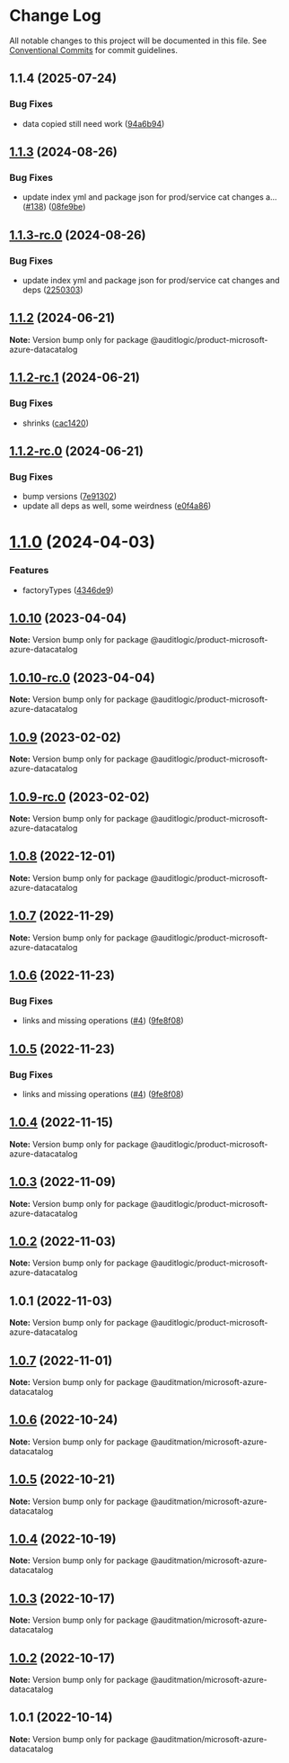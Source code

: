 # Change Log

All notable changes to this project will be documented in this file.
See [Conventional Commits](https://conventionalcommits.org) for commit guidelines.

## 1.1.4 (2025-07-24)


### Bug Fixes

* data copied still need work ([94a6b94](https://github.com/zerobias-org/product/commit/94a6b942fb0516367548599d739529536132755a))





## [1.1.3](https://github.com/auditlogic/product/compare/@auditlogic/product-microsoft-azure-datacatalog@1.1.2...@auditlogic/product-microsoft-azure-datacatalog@1.1.3) (2024-08-26)


### Bug Fixes

* update index yml and package json for prod/service cat changes a… ([#138](https://github.com/auditlogic/product/issues/138)) ([08fe9be](https://github.com/auditlogic/product/commit/08fe9beb1c8457462a19bc69caa02e6212d97e1a))





## [1.1.3-rc.0](https://github.com/auditlogic/product/compare/@auditlogic/product-microsoft-azure-datacatalog@1.1.2...@auditlogic/product-microsoft-azure-datacatalog@1.1.3-rc.0) (2024-08-26)


### Bug Fixes

* update index yml and package json for prod/service cat changes and deps ([2250303](https://github.com/auditlogic/product/commit/225030363a363608240135b7ebed386b28f01e4b))





## [1.1.2](https://github.com/auditlogic/product/compare/@auditlogic/product-microsoft-azure-datacatalog@1.1.2-rc.1...@auditlogic/product-microsoft-azure-datacatalog@1.1.2) (2024-06-21)

**Note:** Version bump only for package @auditlogic/product-microsoft-azure-datacatalog





## [1.1.2-rc.1](https://github.com/auditlogic/product/compare/@auditlogic/product-microsoft-azure-datacatalog@1.1.2-rc.0...@auditlogic/product-microsoft-azure-datacatalog@1.1.2-rc.1) (2024-06-21)


### Bug Fixes

* shrinks ([cac1420](https://github.com/auditlogic/product/commit/cac14200fefcd8183ab69fe89a47bd3f70f563e9))





## [1.1.2-rc.0](https://github.com/auditlogic/product/compare/@auditlogic/product-microsoft-azure-datacatalog@1.1.0...@auditlogic/product-microsoft-azure-datacatalog@1.1.2-rc.0) (2024-06-21)


### Bug Fixes

* bump versions ([7e91302](https://github.com/auditlogic/product/commit/7e913023b8b312150ed7762c32fbbe616be71de5))
* update all deps as well, some weirdness ([e0f4a86](https://github.com/auditlogic/product/commit/e0f4a864714e2d3de6bbf3da014d5312fe53be2f))





# [1.1.0](https://github.com/auditlogic/product/compare/@auditlogic/product-microsoft-azure-datacatalog@1.0.10...@auditlogic/product-microsoft-azure-datacatalog@1.1.0) (2024-04-03)


### Features

* factoryTypes ([4346de9](https://github.com/auditlogic/product/commit/4346de92693aee892fccf725338ffc7b80ab182b))





## [1.0.10](https://github.com/auditlogic/product/compare/@auditlogic/product-microsoft-azure-datacatalog@1.0.9...@auditlogic/product-microsoft-azure-datacatalog@1.0.10) (2023-04-04)

**Note:** Version bump only for package @auditlogic/product-microsoft-azure-datacatalog





## [1.0.10-rc.0](https://github.com/auditlogic/product/compare/@auditlogic/product-microsoft-azure-datacatalog@1.0.9...@auditlogic/product-microsoft-azure-datacatalog@1.0.10-rc.0) (2023-04-04)

**Note:** Version bump only for package @auditlogic/product-microsoft-azure-datacatalog





## [1.0.9](https://github.com/auditlogic/product/compare/@auditlogic/product-microsoft-azure-datacatalog@1.0.8...@auditlogic/product-microsoft-azure-datacatalog@1.0.9) (2023-02-02)

**Note:** Version bump only for package @auditlogic/product-microsoft-azure-datacatalog





## [1.0.9-rc.0](https://github.com/auditlogic/product/compare/@auditlogic/product-microsoft-azure-datacatalog@1.0.8...@auditlogic/product-microsoft-azure-datacatalog@1.0.9-rc.0) (2023-02-02)

**Note:** Version bump only for package @auditlogic/product-microsoft-azure-datacatalog





## [1.0.8](https://github.com/auditlogic/product/compare/@auditlogic/product-microsoft-azure-datacatalog@1.0.7...@auditlogic/product-microsoft-azure-datacatalog@1.0.8) (2022-12-01)

**Note:** Version bump only for package @auditlogic/product-microsoft-azure-datacatalog





## [1.0.7](https://github.com/auditlogic/product/compare/@auditlogic/product-microsoft-azure-datacatalog@1.0.6...@auditlogic/product-microsoft-azure-datacatalog@1.0.7) (2022-11-29)

**Note:** Version bump only for package @auditlogic/product-microsoft-azure-datacatalog





## [1.0.6](https://github.com/auditlogic/product/compare/@auditlogic/product-microsoft-azure-datacatalog@1.0.4...@auditlogic/product-microsoft-azure-datacatalog@1.0.6) (2022-11-23)


### Bug Fixes

* links and missing operations ([#4](https://github.com/auditlogic/product/issues/4)) ([9fe8f08](https://github.com/auditlogic/product/commit/9fe8f08fe7c57fdb79f991ac35bd6ac2e7dcad38))





## [1.0.5](https://github.com/auditlogic/product/compare/@auditlogic/product-microsoft-azure-datacatalog@1.0.4...@auditlogic/product-microsoft-azure-datacatalog@1.0.5) (2022-11-23)


### Bug Fixes

* links and missing operations ([#4](https://github.com/auditlogic/product/issues/4)) ([9fe8f08](https://github.com/auditlogic/product/commit/9fe8f08fe7c57fdb79f991ac35bd6ac2e7dcad38))





## [1.0.4](https://github.com/auditlogic/product/compare/@auditlogic/product-microsoft-azure-datacatalog@1.0.3...@auditlogic/product-microsoft-azure-datacatalog@1.0.4) (2022-11-15)

**Note:** Version bump only for package @auditlogic/product-microsoft-azure-datacatalog





## [1.0.3](https://github.com/auditlogic/product/compare/@auditlogic/product-microsoft-azure-datacatalog@1.0.2...@auditlogic/product-microsoft-azure-datacatalog@1.0.3) (2022-11-09)

**Note:** Version bump only for package @auditlogic/product-microsoft-azure-datacatalog





## [1.0.2](https://github.com/auditlogic/product/compare/@auditlogic/product-microsoft-azure-datacatalog@1.0.1...@auditlogic/product-microsoft-azure-datacatalog@1.0.2) (2022-11-03)

**Note:** Version bump only for package @auditlogic/product-microsoft-azure-datacatalog





## 1.0.1 (2022-11-03)

**Note:** Version bump only for package @auditlogic/product-microsoft-azure-datacatalog





## [1.0.7](https://github.com/auditmation/store-content/compare/@auditmation/microsoft-azure-datacatalog@1.0.6...@auditmation/microsoft-azure-datacatalog@1.0.7) (2022-11-01)

**Note:** Version bump only for package @auditmation/microsoft-azure-datacatalog





## [1.0.6](https://github.com/auditmation/store-content/compare/@auditmation/microsoft-azure-datacatalog@1.0.5...@auditmation/microsoft-azure-datacatalog@1.0.6) (2022-10-24)

**Note:** Version bump only for package @auditmation/microsoft-azure-datacatalog





## [1.0.5](https://github.com/auditmation/store-content/compare/@auditmation/microsoft-azure-datacatalog@1.0.4...@auditmation/microsoft-azure-datacatalog@1.0.5) (2022-10-21)

**Note:** Version bump only for package @auditmation/microsoft-azure-datacatalog





## [1.0.4](https://github.com/auditmation/store-content/compare/@auditmation/microsoft-azure-datacatalog@1.0.3...@auditmation/microsoft-azure-datacatalog@1.0.4) (2022-10-19)

**Note:** Version bump only for package @auditmation/microsoft-azure-datacatalog





## [1.0.3](https://github.com/auditmation/store-content/compare/@auditmation/microsoft-azure-datacatalog@1.0.2...@auditmation/microsoft-azure-datacatalog@1.0.3) (2022-10-17)

**Note:** Version bump only for package @auditmation/microsoft-azure-datacatalog





## [1.0.2](https://github.com/auditmation/store-content/compare/@auditmation/microsoft-azure-datacatalog@1.0.1...@auditmation/microsoft-azure-datacatalog@1.0.2) (2022-10-17)

**Note:** Version bump only for package @auditmation/microsoft-azure-datacatalog





## 1.0.1 (2022-10-14)

**Note:** Version bump only for package @auditmation/microsoft-azure-datacatalog

